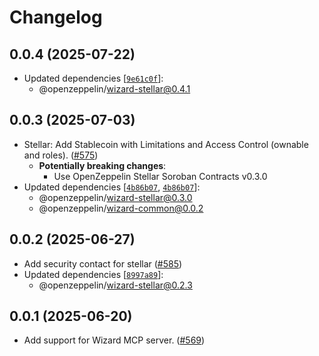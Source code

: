 # Changelog


## 0.0.4 (2025-07-22)

- Updated dependencies [[`9e61c0f`](https://github.com/OpenZeppelin/contracts-wizard/commit/9e61c0ff0553bbba5e723495bfc5ee963174fc16)]:
  - @openzeppelin/wizard-stellar@0.4.1

## 0.0.3 (2025-07-03)

- Stellar: Add Stablecoin with Limitations and Access Control (ownable and roles). ([#575](https://github.com/OpenZeppelin/contracts-wizard/pull/575))
  - **Potentially breaking changes**:
    - Use OpenZeppelin Stellar Soroban Contracts v0.3.0
- Updated dependencies [[`4b86b07`](https://github.com/OpenZeppelin/contracts-wizard/commit/4b86b076214b6aa9b62e472b431d5d2ffdd96ffb), [`4b86b07`](https://github.com/OpenZeppelin/contracts-wizard/commit/4b86b076214b6aa9b62e472b431d5d2ffdd96ffb)]:
  - @openzeppelin/wizard-stellar@0.3.0
  - @openzeppelin/wizard-common@0.0.2

## 0.0.2 (2025-06-27)

- Add security contact for stellar ([#585](https://github.com/OpenZeppelin/contracts-wizard/pull/585))
- Updated dependencies [[`8997a89`](https://github.com/OpenZeppelin/contracts-wizard/commit/8997a891415512606bc97df6d8c7c0df7b4d2127)]:
  - @openzeppelin/wizard-stellar@0.2.3

## 0.0.1 (2025-06-20)

- Add support for Wizard MCP server. ([#569](https://github.com/OpenZeppelin/contracts-wizard/pull/569))

